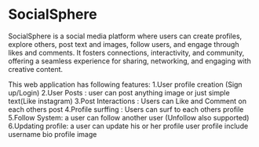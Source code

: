 # SocialSphere
SocialSphere is a social media platform where users can create profiles, explore others, post text and images, follow users, and engage through likes and comments. It fosters connections, interactivity, and community, offering a seamless experience for sharing, networking, and engaging with creative content.


This web application has following features:
1.User profile creation (Sign up/Login)
2.User Posts : user can post anything image or just simple text(Like instagram)
3.Post Interactions : Users can Like and Comment on each others post 
4.Profile surffing : Users can surf to each others profile
5.Follow System: a user can follow another user (Unfollow also supported) 
6.Updating profile: a user can update his or her profile user profile include username bio profile image

